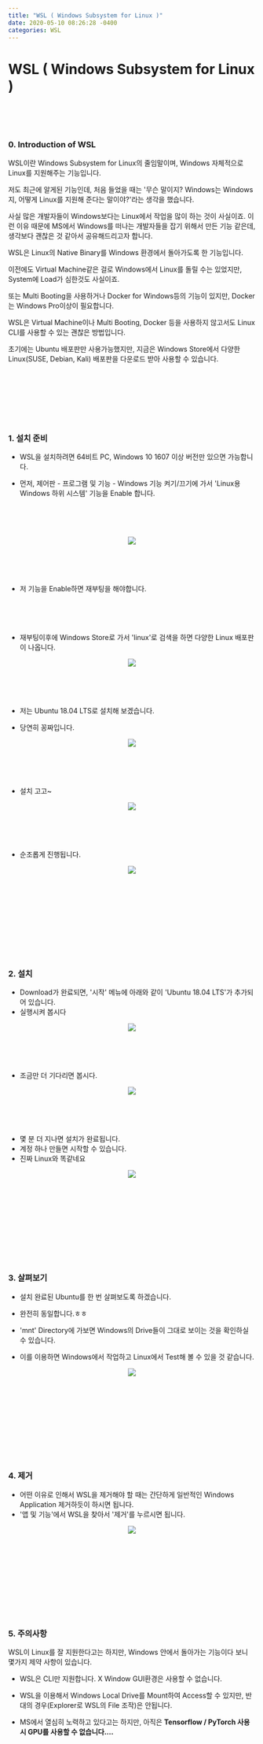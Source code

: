 ```yaml
---
title: "WSL ( Windows Subsystem for Linux )"
date: 2020-05-10 08:26:28 -0400
categories: WSL
---
```

# WSL ( Windows Subsystem for Linux )

<br>
<br>
<br>

### 0. Introduction of WSL   

WSL이란 Windows Subsystem for Linux의 줄임말이며, Windows 자체적으로 Linux를 지원해주는 기능입니다.
  
  
저도 최근에 알게된 기능인데, 처음 들었을 때는 '무슨 말이지? Windows는 Windows지, 어떻게 Linux를 지원해 준다는 말이야?'라는 생각을 했습니다.


사실 많은 개발자들이 Windows보다는 Linux에서 작업을 많이 하는 것이 사실이죠. 
이런 이유 때문에 MS에서 Windows를 떠나는 개발자들을 잡기 위해서 만든 기능 같은데, 생각보다 괜찮은 것 같아서 공유해드리고자 합니다.

WSL은 Linux의 Native Binary를 Windows 환경에서 돌아가도록 한 기능입니다. 

이전에도 Virtual Machine같은 걸로 Windows에서 Linux를 돌릴 수는 있었지만, System에 Load가 심한것도 사실이죠.

또는 Multi Booting을 사용하거나 Docker for Windows등의 기능이 있지만, Docker는 Windows Pro이상이 필요합니다.

WSL은 Virtual Machine이나 Multi Booting, Docker 등을 사용하지 않고서도 Linux CLI를 사용할 수 있는 괜찮은 방법입니다.

초기에는 Ubuntu 배포판만 사용가능했지만, 지금은 Windows Store에서 다양한 Linux(SUSE, Debian, Kali) 배포판을 다운로드 받아 사용할 수 있습니다.

<br>
<br>
<br>
<br>
<br>
<br>


### 1. 설치 준비   

* WSL을 설치하려면 64비트 PC, Windows 10 1607 이상 버전만 있으면 가능합니다.

* 먼저, 제어판 - 프로그램 및 기능 - Windows 기능 켜기/끄기에 가서 'Linux용 Windows 하위 시스템' 기능을 Enable 합니다.

<br>
<br>
<br>

<p align="center">
  <img src="/assets/WSL/00.png">
</p>

<br>
<br>
<br>

* 저 기능을 Enable하면 재부팅을 해야합니다.   

<br>
<br>
<br>

* 재부팅이후에 Windows Store로 가서 'linux'로 검색을 하면 다양한 Linux 배포판이 나옵니다.   

   

<p align="center">
  <img src="/assets/WSL/01.png">
</p>

<br>
<br>
<br>

* 저는 Ubuntu 18.04 LTS로 설치해 보겠습니다.

* 당연히 꽁짜입니다.

<p align="center">
  <img src="/assets/WSL/02.png">
</p>

<br>
<br>
<br>

* 설치 고고~   

<p align="center">
  <img src="/assets/WSL/03.png">
</p>

<br>
<br>
<br>

* 순조롭게 진행됩니다.   

<p align="center">
  <img src="/assets/WSL/04.png">
</p>

<br>
<br>
<br>
<br>
<br>
<br>
<br>
<br>
<br>

### 2. 설치   

* Download가 완료되면, '시작' 메뉴에 아래와 같이 'Ubuntu 18.04 LTS'가 추가되어 있습니다.
* 실행시켜 봅시다

   

<p align="center">
  <img src="/assets/WSL/05.png">
</p>

<br>
<br>
<br>

* 조금만 더 기다리면 봅시다.   

<p align="center">
  <img src="/assets/WSL/06.png">
</p>

<br>
<br>
<br>

* 몇 분 더 지나면 설치가 완료됩니다.
* 계정 하나 만들면 시작할 수 있습니다.
* 진짜 Linux와 똑같네요

<p align="center">
  <img src="/assets/WSL/07.png">
</p>

<br>
<br>
<br>
<br>
<br>
<br>
<br>
<br>
<br>

### 3. 살펴보기   

   

* 설치 완료된 Ubuntu를 한 번 살펴보도록 하겠습니다.   

   

* 완전히 동일합니다.ㅎㅎ   

   

* 'mnt' Directory에 가보면 Windows의 Drive들이 그대로 보이는 것을 확인하실 수 있습니다.
* 이를 이용하면 Windows에서 작업하고 Linux에서 Test해 볼 수 있을 것 같습니다. 

<p align="center">
  <img src="/assets/WSL/08.png">
</p>

<br>
<br>
<br>
<br>
<br>
<br>
<br>
<br>
<br>

### 4. 제거   

* 어떤 이유로 인해서 WSL을 제거해야 할 때는 간단하게 일반적인 Windows Application 제거하듯이 하시면 됩니다.
* '앱 및 기능'에서 WSL을 찾아서 '제거'를 누르시면 됩니다.

<p align="center">
  <img src="/assets/WSL/09.png">
</p>

<br>
<br>
<br>
<br>
<br>
<br>
<br>
<br>
<br>


### 5. 주의사항   

WSL이 Linux를 잘 지원한다고는 하지만, Windows 안에서 돌아가는 기능이다 보니 몇가지 제약 사항이 있습니다.

* WSL은 CLI만 지원합니다. X Window GUI환경은 사용할 수 없습니다.
  
* WSL을 이용해서 Windows Local Drive를 Mount하여 Access할 수 있지만, 반대의 경우(Explorer로 WSL의 File 조작)은 안됩니다.
  
* MS에서 열심히 노력하고 있다고는 하지만, 아직은 **Tensorflow / PyTorch 사용시 GPU를 사용할 수 없습니다....**
